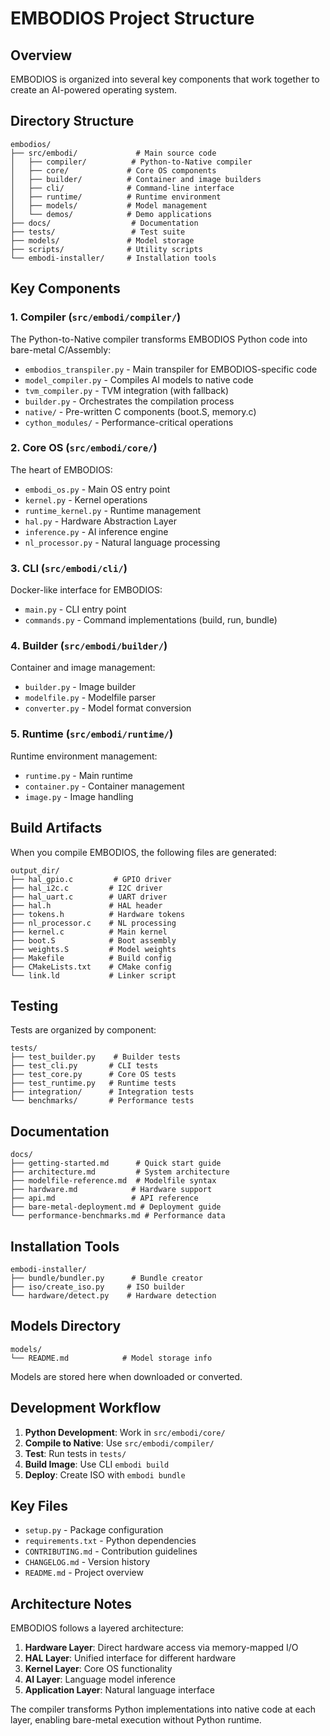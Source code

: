 # EMBODIOS Project Structure

## Overview

EMBODIOS is organized into several key components that work together to create an AI-powered operating system.

## Directory Structure

```
embodios/
├── src/embodi/             # Main source code
│   ├── compiler/          # Python-to-Native compiler
│   ├── core/             # Core OS components
│   ├── builder/          # Container and image builders
│   ├── cli/              # Command-line interface
│   ├── runtime/          # Runtime environment
│   ├── models/           # Model management
│   └── demos/            # Demo applications
├── docs/                  # Documentation
├── tests/                 # Test suite
├── models/               # Model storage
├── scripts/              # Utility scripts
└── embodi-installer/     # Installation tools
```

## Key Components

### 1. Compiler (`src/embodi/compiler/`)

The Python-to-Native compiler transforms EMBODIOS Python code into bare-metal C/Assembly:

- `embodios_transpiler.py` - Main transpiler for EMBODIOS-specific code
- `model_compiler.py` - Compiles AI models to native code
- `tvm_compiler.py` - TVM integration (with fallback)
- `builder.py` - Orchestrates the compilation process
- `native/` - Pre-written C components (boot.S, memory.c)
- `cython_modules/` - Performance-critical operations

### 2. Core OS (`src/embodi/core/`)

The heart of EMBODIOS:

- `embodi_os.py` - Main OS entry point
- `kernel.py` - Kernel operations
- `runtime_kernel.py` - Runtime management
- `hal.py` - Hardware Abstraction Layer
- `inference.py` - AI inference engine
- `nl_processor.py` - Natural language processing

### 3. CLI (`src/embodi/cli/`)

Docker-like interface for EMBODIOS:

- `main.py` - CLI entry point
- `commands.py` - Command implementations (build, run, bundle)

### 4. Builder (`src/embodi/builder/`)

Container and image management:

- `builder.py` - Image builder
- `modelfile.py` - Modelfile parser
- `converter.py` - Model format conversion

### 5. Runtime (`src/embodi/runtime/`)

Runtime environment management:

- `runtime.py` - Main runtime
- `container.py` - Container management
- `image.py` - Image handling

## Build Artifacts

When you compile EMBODIOS, the following files are generated:

```
output_dir/
├── hal_gpio.c         # GPIO driver
├── hal_i2c.c         # I2C driver
├── hal_uart.c        # UART driver
├── hal.h             # HAL header
├── tokens.h          # Hardware tokens
├── nl_processor.c    # NL processing
├── kernel.c          # Main kernel
├── boot.S            # Boot assembly
├── weights.S         # Model weights
├── Makefile          # Build config
├── CMakeLists.txt    # CMake config
└── link.ld           # Linker script
```

## Testing

Tests are organized by component:

```
tests/
├── test_builder.py    # Builder tests
├── test_cli.py       # CLI tests
├── test_core.py      # Core OS tests
├── test_runtime.py   # Runtime tests
├── integration/      # Integration tests
└── benchmarks/       # Performance tests
```

## Documentation

```
docs/
├── getting-started.md      # Quick start guide
├── architecture.md         # System architecture
├── modelfile-reference.md  # Modelfile syntax
├── hardware.md            # Hardware support
├── api.md                 # API reference
├── bare-metal-deployment.md # Deployment guide
└── performance-benchmarks.md # Performance data
```

## Installation Tools

```
embodi-installer/
├── bundle/bundler.py      # Bundle creator
├── iso/create_iso.py     # ISO builder
└── hardware/detect.py    # Hardware detection
```

## Models Directory

```
models/
└── README.md            # Model storage info
```

Models are stored here when downloaded or converted.

## Development Workflow

1. **Python Development**: Work in `src/embodi/core/`
2. **Compile to Native**: Use `src/embodi/compiler/`
3. **Test**: Run tests in `tests/`
4. **Build Image**: Use CLI `embodi build`
5. **Deploy**: Create ISO with `embodi bundle`

## Key Files

- `setup.py` - Package configuration
- `requirements.txt` - Python dependencies
- `CONTRIBUTING.md` - Contribution guidelines
- `CHANGELOG.md` - Version history
- `README.md` - Project overview

## Architecture Notes

EMBODIOS follows a layered architecture:

1. **Hardware Layer**: Direct hardware access via memory-mapped I/O
2. **HAL Layer**: Unified interface for different hardware
3. **Kernel Layer**: Core OS functionality
4. **AI Layer**: Language model inference
5. **Application Layer**: Natural language interface

The compiler transforms Python implementations into native code at each layer, enabling bare-metal execution without Python runtime.